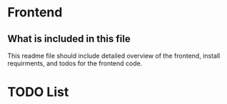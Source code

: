 # Frontend

## What is included in this file
This readme file should include detailed overview of the frontend, install requirments, and todos for the frontend code.

# TODO List